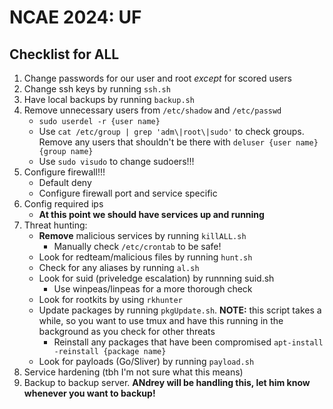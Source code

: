 # NCAE 2024: UF

## Checklist for ALL
1. Change passwords for our user and root _except_ for scored users
2. Change ssh keys by running `ssh.sh`
3. Have local backups by running `backup.sh`
4. Remove unnecessary users from `/etc/shadow` and `/etc/passwd`
   - `sudo userdel -r {user name}`
   - Use `cat /etc/group | grep 'adm\|root\|sudo'` to check groups. Remove any users that shouldn't be there with `deluser {user name} {group name}`
   - Use `sudo visudo` to change sudoers!!!
5. Configure firewall!!!
   - Default deny
   - Configure firewall port and service specific
6. Config required ips
   - **At this point we should have services up and running**
7. Threat hunting: 
   - **Remove** malicious services by running `killALL.sh`
      - Manually check `/etc/crontab` to be safe!
   - Look for redteam/malicious files by running `hunt.sh`
   - Check for any aliases by running `al.sh`
   - Look for suid (priveledge escalation) by runnning suid.sh
      - Use winpeas/linpeas for a more thorough check
   - Look for rootkits by using `rkhunter`
   - Update packages by running `pkgUpdate.sh`. **NOTE:** this script takes a while, so you want to use tmux and have this running in the background as you check for other threats
      - Reinstall any packages that have been compromised `apt-install -reinstall {package name}`
   - Look for payloads (Go/Sliver) by running `payload.sh`
9. Service hardening (tbh I'm not sure what this means)
10. Backup to backup server. **ANdrey will be handling this, let him know whenever you want to backup!**
